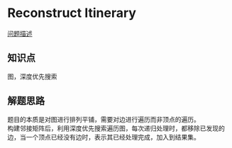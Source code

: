 # Reconstruct Itinerary

[问题描述](https://leetcode.com/problems/reconstruct-itinerary/)

## 知识点

图，深度优先搜索

## 解题思路

题目的本质是对图进行排列平铺，需要对边进行遍历而非顶点的遍历。  
构建邻接矩阵后，利用深度优先搜索遍历图，每次递归处理时，都移除已发现的边，当一个顶点已经没有边时，表示其已经处理完成，加入到结果集。
